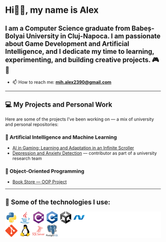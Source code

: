 <h1>Hi👋🏼, my name is Alex</h1>
<h2>I am a Computer Science graduate from Babeș-Bolyai University in Cluj-Napoca.  
I am passionate about <b>Game Development</b> and <b>Artificial Intelligence</b>, and I dedicate my time to learning, experimenting, and building creative projects. 🎮🤖</h2>

- 📫 How to reach me: **mih.alex2390@gmail.com**

---

<h2>💻 My Projects and Personal Work</h2>
<p>Here are some of the projects I’ve been working on — a mix of university and personal repositories:</p>

<h3>🤖 Artificial Intelligence and Machine Learning</h3>
<ul>
 <li><a href="https://github.com/Daarkss1/Licenta">AI in Gaming: Learning and Adaptation in an Infinite Scroller</a></li>
 <li><a href="https://github.com/Alexandra7a/fuzzyminds">Depression and Anxiety Detection</a> — contributor as part of a university research team</li>
</ul>

<h3>🧱 Object-Oriented Programming</h3>
<ul>
 <li><a href="https://github.com/Daarkss1/Book-Store">Book Store — OOP Project</a></li>
</ul>

---

<h2 align="left">🧰 Some of the technologies I use:</h2>
<p align="left" style="background-color: white;"> 
 <img src="https://raw.githubusercontent.com/devicons/devicon/master/icons/python/python-original.svg" alt="python" width="40" height="40"/>
 <img src="https://raw.githubusercontent.com/devicons/devicon/master/icons/java/java-original.svg" alt="java" width="40" height="40"/>
 <img src="https://raw.githubusercontent.com/devicons/devicon/master/icons/csharp/csharp-original.svg" alt="csharp" width="40" height="40"/>
 <img src="https://raw.githubusercontent.com/devicons/devicon/master/icons/cplusplus/cplusplus-original.svg" alt="cplusplus" width="40" height="40"/>
 <img src="https://raw.githubusercontent.com/devicons/devicon/master/icons/unity/unity-original.svg" alt="unity" width="40" height="40"/>
 <img src="https://raw.githubusercontent.com/devicons/devicon/master/icons/dot-net/dot-net-original.svg" alt="dotnet" width="40" height="40"/>
 <br>
 <img src="https://raw.githubusercontent.com/devicons/devicon/master/icons/git/git-original.svg" alt="git" width="40" height="40"/>
 <img src="https://raw.githubusercontent.com/devicons/devicon/master/icons/linux/linux-original.svg" alt="linux" width="40" height="40"/>
 <img src="https://raw.githubusercontent.com/devicons/devicon/master/icons/microsoftsqlserver/microsoftsqlserver-plain-wordmark.svg" alt="mssql" width="40" height="40"/>
 <img src="https://raw.githubusercontent.com/devicons/devicon/master/icons/postgresql/postgresql-original-wordmark.svg" alt="postgresql" width="40" height="40"/>
</p>
